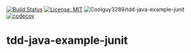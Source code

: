 [![Build Status](https://travis-ci.org/Coolguy3289/tdd-java-example-junit.svg?branch=master)](https://travis-ci.org/Coolguy3289/tdd-java-example-junit)
[![License: MIT](https://img.shields.io/badge/License-MIT-yellow.svg)](https://opensource.org/licenses/MIT)
![Coolguy3289/tdd-java-example-junit](https://img.shields.io/github/downloads/coolguy3289/tdd-java-example-junit/total.svg)
[![codecov](https://codecov.io/gh/Coolguy3289/tdd-java-example-junit/branch/master/graph/badge.svg)](https://codecov.io/gh/Coolguy3289/tdd-java-example-junit)

# tdd-java-example-junit
